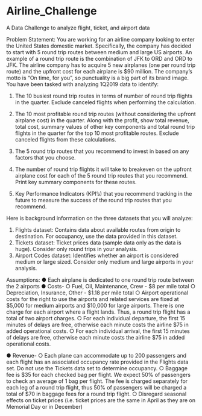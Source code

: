 # Airline_Challenge
A Data Challenge to analyze flight, ticket, and airport data

Problem Statement:
You are working for an airline company looking to enter the United States domestic market.
Specifically, the company has decided to start with 5 round trip routes between medium and
large US airports. An example of a round trip route is the combination of JFK to ORD and ORD
to JFK. The airline company has to acquire 5 new airplanes (one per round trip route) and the
upfront cost for each airplane is $90 million. The company’s motto is “On time, for you”, so
punctuality is a big part of its brand image.
You have been tasked with analyzing 1Q2019 data to identify:
1. The 10 busiest round trip routes in terms of number of round trip flights in the quarter.
Exclude canceled flights when performing the calculation.
2. The 10 most profitable round trip routes (without considering the upfront airplane cost) in
the quarter. Along with the profit, show total revenue, total cost, summary values of
other key components and total round trip flights in the quarter for the top 10 most
profitable routes. Exclude canceled flights from these calculations.
3. The 5 round trip routes that you recommend to invest in based on any factors that you
choose.

4. The number of round trip flights it will take to breakeven on the upfront airplane cost for
each of the 5 round trip routes that you recommend. Print key summary components for
these routes.
5. Key Performance Indicators (KPI’s) that you recommend tracking in the future to
measure the success of the round trip routes that you recommend.

Here is background information on the three datasets that you will analyze:
1. Flights dataset: Contains data about available routes from origin to destination. For
occupancy, use the data provided in this dataset.
2. Tickets dataset: Ticket prices data (sample data only as the data is huge). Consider
only round trips in your analysis.
3. Airport Codes dataset: Identifies whether an airport is considered medium or large
sized. Consider only medium and large airports in your analysis.

Assumptions:
● Each airplane is dedicated to one round trip route between the 2 airports
● Costs-
○ Fuel, Oil, Maintenance, Crew - $8 per mile total
○ Depreciation, Insurance, Other - $1.18 per mile total
○ Airport operational costs for the right to use the airports and related services are
fixed at $5,000 for medium airports and $10,000 for large airports. There is one
charge for each airport where a flight lands. Thus, a round trip flight has a total of
two airport charges.
○ For each individual departure, the first 15 minutes of delays are free, otherwise
each minute costs the airline $75 in added operational costs.
○ For each individual arrival, the first 15 minutes of delays are free, otherwise each
minute costs the airline $75 in added operational costs.

● Revenue-
○ Each plane can accommodate up to 200 passengers and each flight has an
associated occupancy rate provided in the Flights data set. Do not use the
Tickets data set to determine occupancy.
○ Baggage fee is $35 for each checked bag per flight. We expect 50% of
passengers to check an average of 1 bag per flight. The fee is charged
separately for each leg of a round trip flight, thus 50% of passengers will be
charged a total of $70 in baggage fees for a round trip flight.
○ Disregard seasonal effects on ticket prices (i.e. ticket prices are the same in April
as they are on Memorial Day or in December)
